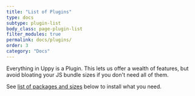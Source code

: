 ```yaml
---
title: "List of Plugins"
type: docs
subtype: plugin-list
body_class: page-plugin-list
filter_modules: true
permalink: docs/plugins/
order: 3
category: "Docs"
---
```


Everything in Uppy is a Plugin. This lets us offer a wealth of features, but avoid bloating your JS bundle sizes if you don't need all of them.

See [list of packages and sizes](#package-list) below to install what you need.
